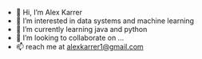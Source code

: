 - 👋 Hi, I’m Alex Karrer
- 👀 I’m interested in data systems and machine learning
- 🌱 I’m currently learning java and python
- 💞️ I’m looking to collaborate on ...
- 📫 reach me at alexkarrer1@gmail.com

<!---
akarrer/akarrer is a ✨ special ✨ repository because its `README.md` (this file) appears on your GitHub profile.
You can click the Preview link to take a look at your changes.
--->
